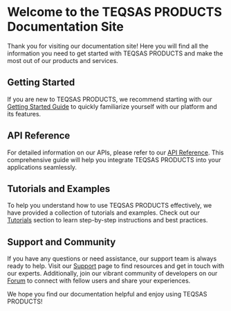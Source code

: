 # Welcome to the TEQSAS PRODUCTS Documentation Site

Thank you for visiting our documentation site! Here you will find all the information you need to get started with TEQSAS PRODUCTS and make the most out of our products and services.

## Getting Started

If you are new to TEQSAS PRODUCTS, we recommend starting with our [Getting Started Guide](/getting-started) to quickly familiarize yourself with our platform and its features.

## API Reference

For detailed information on our APIs, please refer to our [API Reference](/api-reference). This comprehensive guide will help you integrate TEQSAS PRODUCTS into your applications seamlessly.

## Tutorials and Examples

To help you understand how to use TEQSAS PRODUCTS effectively, we have provided a collection of tutorials and examples. Check out our [Tutorials](/tutorials) section to learn step-by-step instructions and best practices.

## Support and Community

If you have any questions or need assistance, our support team is always ready to help. Visit our [Support](/support) page to find resources and get in touch with our experts. Additionally, join our vibrant community of developers on our [Forum](/forum) to connect with fellow users and share your experiences.

We hope you find our documentation helpful and enjoy using TEQSAS PRODUCTS!
